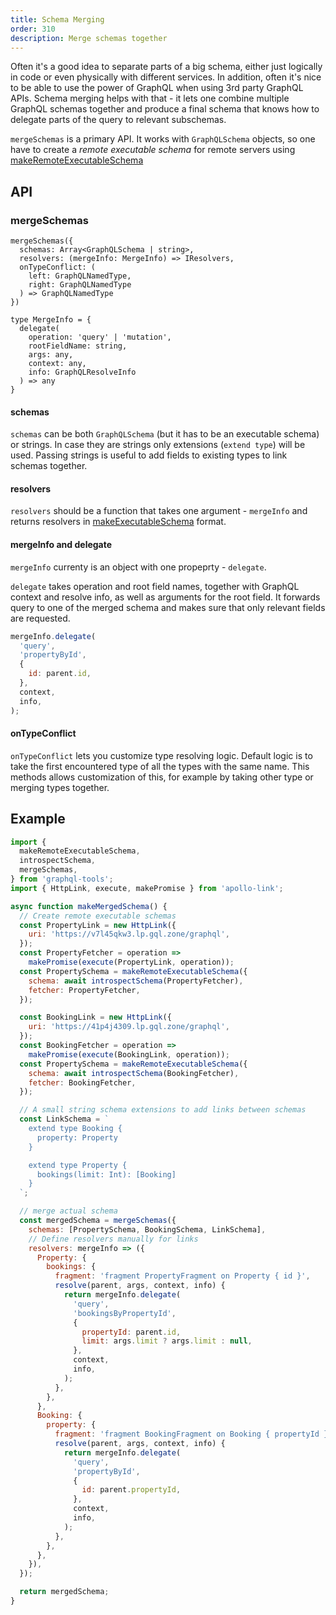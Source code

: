 ```yaml
---
title: Schema Merging
order: 310
description: Merge schemas together
---
```


Often it's a good idea to separate parts of a big schema, either just logically in code or even physically with different services. In addition, often it's  nice to be able to use the power of GraphQL when using 3rd party GraphQL  APIs. Schema merging helps with that - it lets one combine multiple GraphQL schemas together and produce a final schema that knows how to delegate parts of the query to relevant subschemas.

`mergeSchemas` is a primary API. It works with `GraphQLSchema` objects, so one have to create a *remote executable schema* for remote servers using [makeRemoteExecutableSchema](./remote-schemas.html)

## API

### mergeSchemas

```
mergeSchemas({
  schemas: Array<GraphQLSchema | string>,
  resolvers: (mergeInfo: MergeInfo) => IResolvers,
  onTypeConflict: (
    left: GraphQLNamedType,
    right: GraphQLNamedType
  ) => GraphQLNamedType
})

type MergeInfo = {
  delegate(
    operation: 'query' | 'mutation',
    rootFieldName: string,
    args: any,
    context: any,
    info: GraphQLResolveInfo
  ) => any
}
```

#### schemas

`schemas` can be both `GraphQLSchema` (but it has to be an executable schema) or strings. In case they are strings only extensions (`extend type`) will be used. Passing strings is useful to add fields to existing types to link schemas together.

#### resolvers

`resolvers` should be a function that takes one argument - `mergeInfo` and
returns resolvers in [makeExecutableSchema](./resolvers.html) format.

#### mergeInfo and delegate

`mergeInfo` currenty is an object with one propeprty - `delegate`.

`delegate` takes operation and root field names, together with GraphQL context
and resolve info, as well as arguments for the root field. It forwards query to
one of the merged schema and makes sure that only relevant fields are requested.

```js
mergeInfo.delegate(
  'query',
  'propertyById',
  {
    id: parent.id,
  },
  context,
  info,
);
```

#### onTypeConflict

`onTypeConflict` lets you customize type resolving logic. Default logic is to
take the first encountered type of all the types with the same name. This
methods allows customization of this, for example by taking other type or
merging types together. 

## Example

```js
import {
  makeRemoteExecutableSchema,
  introspectSchema,
  mergeSchemas,
} from 'graphql-tools';
import { HttpLink, execute, makePromise } from 'apollo-link';

async function makeMergedSchema() {
  // Create remote executable schemas
  const PropertyLink = new HttpLink({
    uri: 'https://v7l45qkw3.lp.gql.zone/graphql',
  });
  const PropertyFetcher = operation =>
    makePromise(execute(PropertyLink, operation));
  const PropertySchema = makeRemoteExecutableSchema({
    schema: await introspectSchema(PropertyFetcher),
    fetcher: PropertyFetcher,
  });

  const BookingLink = new HttpLink({
    uri: 'https://41p4j4309.lp.gql.zone/graphql',
  });
  const BookingFetcher = operation =>
    makePromise(execute(BookingLink, operation));
  const PropertySchema = makeRemoteExecutableSchema({
    schema: await introspectSchema(BookingFetcher),
    fetcher: BookingFetcher,
  });

  // A small string schema extensions to add links between schemas
  const LinkSchema = `
    extend type Booking {
      property: Property
    }

    extend type Property {
      bookings(limit: Int): [Booking]
    }
  `;

  // merge actual schema
  const mergedSchema = mergeSchemas({
    schemas: [PropertySchema, BookingSchema, LinkSchema],
    // Define resolvers manually for links
    resolvers: mergeInfo => ({
      Property: {
        bookings: {
          fragment: 'fragment PropertyFragment on Property { id }',
          resolve(parent, args, context, info) {
            return mergeInfo.delegate(
              'query',
              'bookingsByPropertyId',
              {
                propertyId: parent.id,
                limit: args.limit ? args.limit : null,
              },
              context,
              info,
            );
          },
        },
      },
      Booking: {
        property: {
          fragment: 'fragment BookingFragment on Booking { propertyId }',
          resolve(parent, args, context, info) {
            return mergeInfo.delegate(
              'query',
              'propertyById',
              {
                id: parent.propertyId,
              },
              context,
              info,
            );
          },
        },
      },
    }),
  });

  return mergedSchema;
}
```
